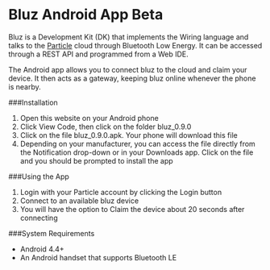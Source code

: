 <p align="center" >
<img src="http://bluz.io/static/img/logo.png" alt="" title="">
</p>

Bluz Android App Beta
==========
Bluz is a Development Kit (DK) that implements the Wiring language and talks to the [Particle](https://www.particle.io/) cloud through Bluetooth Low Energy. It can be accessed through a REST API and programmed from a Web IDE.

The Android app allows you to connect bluz to the cloud and claim your device. It then acts as a gateway, keeping bluz online whenever the phone is nearby.

###Installation
1. Open this website on your Android phone
2. Click View Code, then click on the folder bluz_0.9.0
3. Click on the file bluz_0.9.0.apk. Your phone will download this file
4. Depending on your manufacturer, you can access the file directly from the Notification drop-down or in your Downloads app. Click on the file and you should be prompted to install the app

###Using the App
1. Login with your Particle account by clicking the Login button
2. Connect to an available bluz device
3. You will have the option to Claim the device about 20 seconds after connecting

###System Requirements
- Android 4.4+
- An Android handset that supports Bluetooth LE